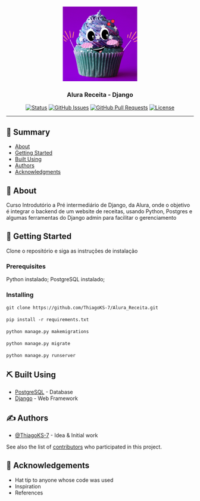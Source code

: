 <p align="center">
  <a href="" rel="noopener">
 <img width=200px height=200px src="./alura_receita/static/img/core-img/logo-gif.gif" alt="Project logo"></a>
</p>

<h3 align="center">Alura Receita - Django</h3>

<div align="center">

[![Status](https://img.shields.io/badge/status-active-success.svg)]()
[![GitHub Issues](https://img.shields.io/github/issues/ThiagoKS-7/Alura_Receita)](https://github.com/kylelobo/The-Documentation-Compendium/issues)
[![GitHub Pull Requests](https://img.shields.io/github/issues-pr/ThiagoKS-7/Alura_Receita)](https://github.com/kylelobo/The-Documentation-Compendium/pulls)
[![License](https://img.shields.io/badge/license-MIT-blue.svg)](/LICENSE)

</div>

---

## 📝 Summary

- [About](#about)
- [Getting Started](#getting_started)
- [Built Using](#built_using)
- [Authors](#authors)
- [Acknowledgments](#acknowledgement)

## 🧐 About <a name = "about"></a>

Curso Introdutório a Pré intermediário de Django, da Alura, onde o objetivo é integrar o backend de um website de receitas, usando Python, Postgres e algumas ferramentas do Django admin para facilitar o gerenciamento

## 🏁 Getting Started <a name = "getting_started"></a>

Clone o repositório e siga as instruções de instalação

### Prerequisites

Python instalado;
PostgreSQL instalado;

### Installing

```
git clone https://github.com/ThiagoKS-7/Alura_Receita.git

pip install -r requirements.txt

python manage.py makemigrations

python manage.py migrate

python manage.py runserver
```

## ⛏️ Built Using <a name = "built_using"></a>

- [PostgreSQL](https://www.postgresql.org) - Database
- [Django](https://www.djangoproject.com) - Web Framework

## ✍️ Authors <a name = "authors"></a>

- [@ThiagoKS-7](https://github.com/ThiagoKS-7) - Idea & Initial work

See also the list of [contributors](https://github.com/ThiagoKS-7/Alura_Receita/contributors) who participated in this project.

## 🎉 Acknowledgements <a name = "acknowledgement"></a>

- Hat tip to anyone whose code was used
- Inspiration
- References

